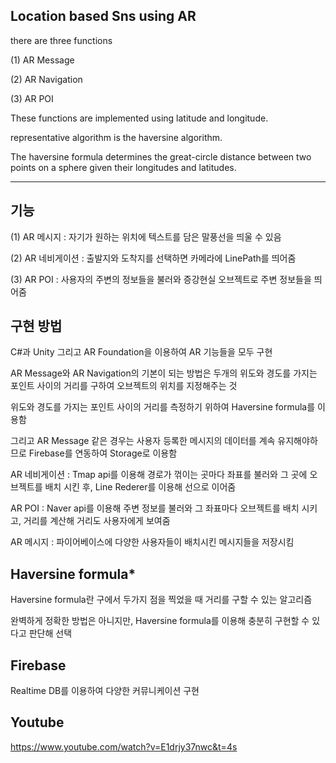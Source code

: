 Location based Sns using AR 
------------------------------------
there are three functions

(1) AR Message 

(2) AR Navigation

(3) AR POI

These functions are implemented using latitude and longitude.

representative algorithm is the haversine algorithm.

The haversine formula determines the great-circle distance between two points on a sphere given their longitudes and latitudes.

-------------------------------------
기능
-------------------------------------
(1) AR 메시지 : 자기가 원하는 위치에 텍스트를 담은 말풍선을 띄울 수 있음

(2) AR 네비게이션 : 출발지와 도착지를 선택하면 카메라에 LinePath를 띄어줌

(3) AR POI : 사용자의 주변의 정보들을 불러와 증강현실 오브젝트로 주변 정보들을 띄어줌 

구현 방법
-------------------------------------
C#과 Unity 그리고 AR Foundation을 이용하여 AR 기능들을 모두 구현 

AR Message와 AR Navigation의 기본이 되는 방법은 두개의 위도와 경도를 가지는 포인트 사이의 거리를 구하여 오브젝트의 위치를 지정해주는 것

위도와 경도를 가지는 포인트 사이의 거리를 측정하기 위하여 Haversine formula를 이용함 

그리고 AR Message 같은 경우는 사용자 등록한 메시지의 데이터를 계속 유지해야하므로 Firebase를 연동하여 Storage로 이용함

AR 네비게이션 : Tmap api를 이용해 경로가 꺾이는 곳마다 좌표를 불러와 그 곳에 오브젝트를 배치 시킨 후, Line Rederer를 이용해 선으로 이어줌

AR POI : Naver api를 이용해 주변 정보를 불러와 그 좌표마다 오브젝트를 배치 시키고, 거리를 계산해 거리도 사용자에게 보여줌 

AR 메시지 : 파이어베이스에 다양한 사용자들이 배치시킨 메시지들을 저장시킴 


Haversine formula*
-------------------------------------
Haversine formula란 구에서 두가지 점을 찍었을 때 거리를 구할 수 있는 알고리즘  

완벽하게 정확한 방법은 아니지만, Haversine formula를 이용해 충분히 구현할 수 있다고 판단해 선택

Firebase 
-------------------------------------
Realtime DB를 이용하여 다양한 커뮤니케이션 구현 

Youtube 
-------------------------------------
https://www.youtube.com/watch?v=E1drjy37nwc&t=4s

